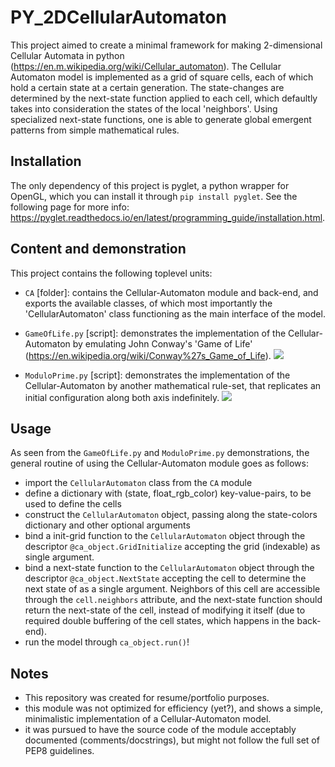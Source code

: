 # PY_2DCellularAutomaton
This project aimed to create a minimal framework for making 2-dimensional Cellular Automata in python (https://en.m.wikipedia.org/wiki/Cellular_automaton). The Cellular Automaton model is implemented as a grid of square cells, each of which hold a certain state at a certain generation. The state-changes are determined by the next-state function applied to each cell, which defaultly takes into consideration the states of the local 'neighbors'. Using specialized next-state functions, one is able to generate global emergent patterns from simple mathematical rules.

## Installation
The only dependency of this project is pyglet, a python wrapper for OpenGL, which you can install it through `pip install pyglet`. See the following page for more info: https://pyglet.readthedocs.io/en/latest/programming_guide/installation.html.

## Content and demonstration
This project contains the following toplevel units:
- `CA` [folder]: contains the Cellular-Automaton module and back-end, and exports the available classes, of which most importantly the 'CellularAutomaton' class functioning as the main interface of the model.

- `GameOfLife.py` [script]: demonstrates the implementation of the Cellular-Automaton by emulating John Conway's 'Game of Life' (https://en.wikipedia.org/wiki/Conway%27s_Game_of_Life).
![](https://github.com/justinsomechars/Python-CellularAutomaton/blob/main/GameOfLife_demo.gif)

- `ModuloPrime.py` [script]: demonstrates the implementation of the Cellular-Automaton by another mathematical rule-set, that replicates an initial configuration along both axis indefinitely.
![](https://github.com/justinsomechars/Python-CellularAutomaton/blob/main/ModuloPrime_demo.gif)

## Usage
As seen from the `GameOfLife.py` and `ModuloPrime.py` demonstrations, the general routine of using the Cellular-Automaton module goes as follows:
- import the `CellularAutomaton` class from the `CA` module
- define a dictionary with (state, float_rgb_color) key-value-pairs, to be used to define the cells
- construct the `CellularAutomaton` object, passing along the state-colors dictionary and other optional arguments
- bind a init-grid function to the `CellularAutomaton` object through the descriptor `@ca_object.GridInitialize` accepting the grid (indexable) as single argument.
- bind a next-state function to the `CellularAutomaton` object through the descriptor `@ca_object.NextState` accepting the cell to determine the next state of as a single argument. Neighbors of this cell are accessible through the `cell.neighbors` attribute, and the next-state function should return the next-state of the cell, instead of modifying it itself (due to required double buffering of the cell states, which happens in the back-end).
- run the model through `ca_object.run()`!

## Notes 
- This repository was created for resume/portfolio purposes.
- this module was not optimized for efficiency (yet?), and shows a simple, minimalistic implementation of a Cellular-Automaton model.
- it was pursued to have the source code of the module acceptably documented (comments/docstrings), but might not follow the full set of PEP8 guidelines.
